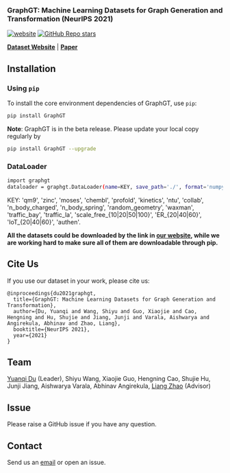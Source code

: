 ### GraphGT: Machine Learning Datasets for Graph Generation and Transformation (NeurIPS 2021)

[![website](https://img.shields.io/badge/website-live-brightgreen)](https://graphgt.github.io/)
[![GitHub Repo stars](https://img.shields.io/github/stars/yuanqidu/GraphGT)](https://github.com/yuanqidu/GraphGT/stargazers)

[**Dataset Website**](https://graphgt.github.io/) | [**Paper**](https://openreview.net/forum?id=NYgt9vcdyjm)

## Installation

### Using `pip`

To install the core environment dependencies of GraphGT, use `pip`:

```bash
pip install GraphGT
```

**Note**: GraphGT is in the beta release. Please update your local copy regularly by

```bash
pip install GraphGT --upgrade
```

### DataLoader

```bash
import graphgt 
dataloader = graphgt.DataLoader(name=KEY, save_path='./', format='numpy')
```

KEY: 'qm9', 'zinc', 'moses', 'chembl', 'profold', 'kinetics', 'ntu', 'collab', 'n_body_charged', 'n_body_spring', 'random_geometry', 'waxman', 'traffic_bay', 'traffic_la', 'scale_free_{10|20|50|100}', 'ER_{20|40|60}', 'IoT_{20|40|60}', 'authen'.

**All the datasets could be downloaded by the link in [our website](https://graphgt.github.io/), while we are working hard to make sure all of them are downloadable through pip.**

## Cite Us

If you use our dataset in your work, please cite us:

```
@inproceedings{du2021graphgt,
  title={GraphGT: Machine Learning Datasets for Graph Generation and Transformation},
  author={Du, Yuanqi and Wang, Shiyu and Guo, Xiaojie and Cao, Hengning and Hu, Shujie and Jiang, Junji and Varala, Aishwarya and Angirekula, Abhinav and Zhao, Liang},
  booktitle={NeurIPS 2021},
  year={2021}
}
```

## Team
[Yuanqi Du](https://yuanqidu.github.io/) (Leader), Shiyu Wang, Xiaojie Guo, Hengning Cao, Shujie Hu, Junji Jiang, Aishwarya Varala, Abhinav Angirekula, [Liang Zhao](http://cs.emory.edu/~lzhao41/) (Advisor)

## Issue
Please raise a GitHub issue if you have any question.

## Contact
Send us an [email](mailto:ydu6@gmu.edu) or open an issue.
